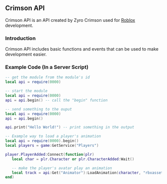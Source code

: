 ## Crimson API

Crimson API is an API created by Zyro Crimson used for [Roblox](https://www.roblox.com) development.

### Introduction

Crimson API includes basic functions and events that can be used to make development easier.

### Example Code (In a Server Script)
```lua
-- get the module from the module's id
local api = require(0000)
```

```lua
-- start the module
local api = require(0000)
api = api.begin() -- call the "begin" function 
```

```lua
-- send something to the ouput
local api = require(0000)
api = api.begin()

api.print("Hello World!") -- print something in the output
```

```lua
-- Example way to load a player's animation
local api = require(0000).begin()
local players = game:GetService("Players")

player.PlayerAdded:Connect(function(plr)
   local char = plr.Character or plr.CharacterAdded:Wait()

   -- make the player's avatar play an animation
   local track = api:Get("Animator"):LoadAnimation(character, "rbxassetid://")
end)
```
